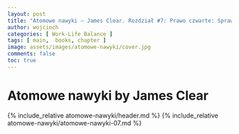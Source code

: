 ```yaml
---
layout: post
title: "Atomowe nawyki — James Clear. Rozdział #7: Prawo czwarte: Spraw, by to było satysfakcjonujące"
author: wojciech
categories: [ Work-Life Balance ]
tags: [ main,  books, chapter ]
image: assets/images/atomowe-nawyki/cover.jpg
comments: false
toc: true
---
```


# Atomowe nawyki by James Clear

{% include_relative atomowe-nawyki/header.md %}
{% include_relative atomowe-nawyki/atomowe-nawyki-07.md %}
